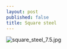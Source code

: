 ```yaml
---
layout: post
published: false
title: Square steel
---
```

![square_steel_7.5.jpg]({{site.baseurl}}/images/jewelry/rings/square_steel_7.5.jpg)
